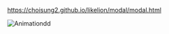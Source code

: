 https://choisung2.github.io/likelion/modal/modal.html

![Animationdd](https://user-images.githubusercontent.com/92927950/141796568-82440b7f-9178-4dbf-988e-aa042af0f1aa.gif)
